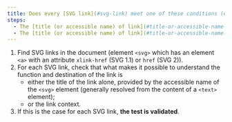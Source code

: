 ```yaml
---
title: Does every [SVG link](#svg-link) meet one of these conditions (excluding special cases)?
steps:
  - The [title (or accessible name) of link](#title-or-accessible-name-of-link) alone makes it possible to understand its function and destination.
  - The [title (or accessible name) of link](#title-or-accessible-name-of-link) added to the [link context](#link-context) enables us to understand its function and destination.
---
```


1. Find SVG links in the document (element `<svg>` which has an element `<a>` with an attribute `xlink-href` (SVG 1.1) or `href` (SVG 2)).
2. For each SVG link, check that what makes it possible to understand the function and destination of the link is
   - either the title of the link alone, provided by the accessible name of the `<svg>` element (generally resolved from the content of a `<text>` element);
   - or the link context.
3. If this is the case for each SVG link, **the test is validated**.

